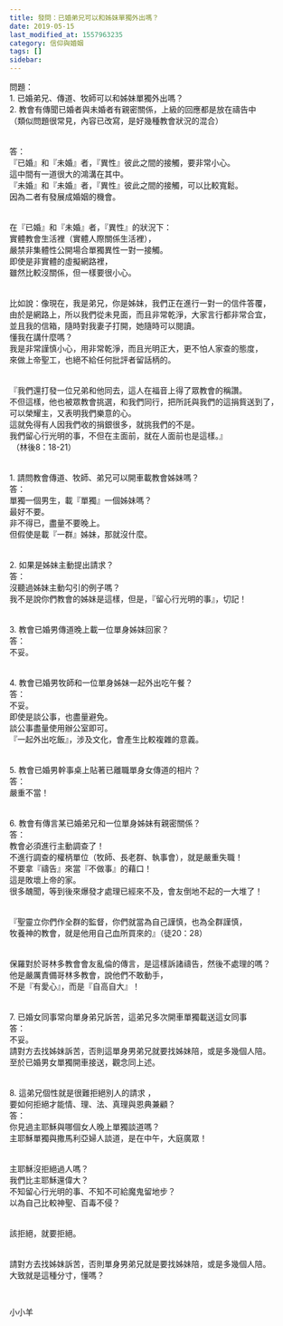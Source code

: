 ```yaml
---
title: 發問：已婚弟兄可以和姊妹單獨外出嗎？
date: 2019-05-15
last_modified_at: 1557963235
category: 信仰與婚姻
tags: []
sidebar: 
---
```


<div>問題：</div>
<div>1.<span style="white-space:pre"> </span>已婚弟兄、傳道、牧師可以和姊妹單獨外出嗎？</div>
<div>2.<span style="white-space:pre"> </span>教會有傳聞已婚者與未婚者有親密關係，上級的回應都是放在禱告中</div>
<div>（類似問題很常見，內容已改寫，是好幾種教會狀況的混合）</div>
<div> </div>
<div> </div>
<div>答：</div>
<div>『已婚』和『未婚』者，『異性』彼此之間的接觸，要非常小心。</div>
<div>這中間有一道很大的鴻溝在其中。</div>
<div>『未婚』和『未婚』者，『異性』彼此之間的接觸，可以比較寬鬆。</div>
<div>因為二者有發展成婚姻的機會。</div>
<div> </div>
<div> </div>
<div>在『已婚』和『未婚』者，『異性』的狀況下：</div>
<div>實體教會生活裡（實體人際關係生活裡），</div>
<div>嚴禁非集體性公開場合單獨異性一對一接觸。</div>
<div>即使是非實體的虛擬網路裡，</div>
<div>雖然比較沒關係，但一樣要很小心。</div>
<div> </div>
<div> </div>
<div>比如說：像現在，我是弟兄，你是姊妹，我們正在進行一對一的信件答覆，</div>
<div>由於是網路上，所以我們從未見面，而且非常乾淨，大家言行都非常合宜，</div>
<div>並且我的信箱，隨時對我妻子打開，她隨時可以閱讀。</div>
<div>懂我在講什麼嗎？</div>
<div>我是非常謹慎小心，用非常乾淨，而且光明正大，更不怕人家查的態度，</div>
<div>來做上帝聖工，也絕不給任何批評者留話柄的。</div>
<div> </div>
<div> </div>
<div>『我們還打發一位兄弟和他同去，這人在福音上得了眾教會的稱讚。</div>
<div>不但這樣，他也被眾教會挑選，和我們同行，把所託與我們的這捐貲送到了，</div>
<div>可以榮耀主，又表明我們樂意的心。</div>
<div>這就免得有人因我們收的捐銀很多，就挑我們的不是。</div>
<div>我們留心行光明的事，不但在主面前，就在人面前也是這樣。』</div>
<div> （林後8：18-21）</div>
<div> </div>
<div> </div>
<div>1.<span style="white-space:pre"> </span>請問教會傳道、牧師、弟兄可以開車載教會姊妹嗎？</div>
<div>答：</div>
<div>單獨一個男生，載『單獨』一個姊妹嗎？</div>
<div>最好不要。</div>
<div>非不得已，盡量不要晚上。</div>
<div>但假使是載『一群』姊妹，那就沒什麼。</div>
<div> </div>
<div> </div>
<div>2.<span style="white-space:pre"> </span>如果是姊妹主動提出請求？</div>
<div>答：</div>
<div>沒聽過姊妹主動勾引的例子嗎？</div>
<div>我不是說你們教會的姊妹是這樣，但是，『留心行光明的事』，切記！</div>
<div> </div>
<div> </div>
<div>3.<span style="white-space:pre"> </span>教會已婚男傳道晚上載一位單身姊妹回家？</div>
<div>答：</div>
<div>不妥。</div>
<div> </div>
<div> </div>
<div>4.<span style="white-space:pre"> </span>教會已婚男牧師和一位單身姊妹一起外出吃午餐？</div>
<div>答：</div>
<div>不妥。</div>
<div>即使是談公事，也盡量避免。</div>
<div>談公事盡量使用辦公室即可。</div>
<div>『一起外出吃飯』，涉及文化，會產生比較複雜的意義。</div>
<div> </div>
<div> </div>
<div>5.<span style="white-space:pre"> </span>教會已婚男幹事桌上貼著已離職單身女傳道的相片？</div>
<div>答：</div>
<div>嚴重不當！</div>
<div> </div>
<div> </div>
<div>6.<span style="white-space:pre"> </span>教會有傳言某已婚弟兄和一位單身姊妹有親密關係？</div>
<div>答：</div>
<div>教會必須進行主動調查了！</div>
<div>不進行調查的權柄單位（牧師、長老群、執事會），就是嚴重失職！</div>
<div>不要拿『禱告』來當『不做事』的藉口！</div>
<div>這是敗壞上帝的家。</div>
<div>很多醜聞，等到後來爆發才處理已經來不及，會友倒地不起的一大堆了！</div>
<div>  </div>
<div> </div>
<div>『聖靈立你們作全群的監督，你們就當為自己謹慎，也為全群謹慎，</div>
<div>牧養神的教會，就是他用自己血所買來的』（徒20：28）</div>
<div> </div>
<div> </div>
<div>保羅對於哥林多教會會友亂倫的傳言，是這樣訴諸禱告，然後不處理的嗎？</div>
<div>他是嚴厲責備哥林多教會，說他們不敢動手，</div>
<div>不是『有愛心』，而是『自高自大』！</div>
<div> </div>
<div> </div>
<div>7.<span style="white-space:pre"> </span>已婚女同事常向單身弟兄訴苦，這弟兄多次開車單獨載送這女同事</div>
<div>答：</div>
<div>不妥。</div>
<div>請對方去找姊妹訴苦，否則這單身男弟兄就要找姊妹陪，或是多幾個人陪。</div>
<div>至於已婚男女單獨開車接送，觀念同上述。</div>
<div> </div>
<div> </div>
<div>8.<span style="white-space:pre"> </span>這弟兄個性就是很難拒絕別人的請求 ，</div>
<div>要如何拒絕才能情、理、法、真理與恩典兼顧？</div>
<div>答：</div>
<div>你見過主耶穌與哪個女人晚上單獨談道嗎？</div>
<div>主耶穌單獨與撒馬利亞婦人談道，是在中午，大庭廣眾！</div>
<div> </div>
<div> </div>
<div>主耶穌沒拒絕過人嗎？</div>
<div>我們比主耶穌還偉大？</div>
<div>不知留心行光明的事、不知不可給魔鬼留地步？</div>
<div>以為自己比較神聖、百毒不侵？</div>
<div> </div>
<div> </div>
<div>該拒絕，就要拒絕。</div>
<div> </div>
<div> </div>
<div>請對方去找姊妹訴苦，否則單身男弟兄就是要找姊妹陪，或是多幾個人陪。</div>
<div>大致就是這種分寸，懂嗎？</div>
<p> </p>
<p>小小羊</p>
<p> </p>
